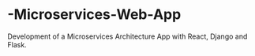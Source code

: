 # -Microservices-Web-App
Development of a Microservices Architecture App with React, Django and Flask. 
